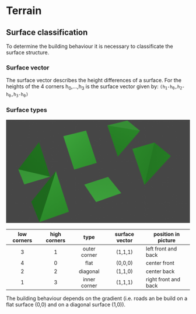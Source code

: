 # Terrain
## Surface classification
To determine the building behaviour it is necessary to classificate the surface structure.
### Surface vector
The surface vector describes the height differences of a surface. For the heights of the 4 corners h<sub>0</sub>,...,h<sub>3</sub> is the surface vector given by: <code>(h<sub>1</sub>-h<sub>0</sub>,h<sub>2</sub>-h<sub>0</sub>,h<sub>3</sub>-h<sub>0</sub>)</code>
### Surface types
![image](./terrainSurfaces.png)

low corners | high corners | type | surface vector | position in picture |
 :---: | :---: | :---: | :---: | --- |
3 | 1 | outer corner | (1,1,1) | left front and back |
4 | 0 | flat | (0,0,0) | center front |
2 | 2 | diagonal | (1,1,0) | center back |
1 | 3 | inner corner | (1,1,1) | right front and back |

The building behaviour depends on the gradient (i.e. roads an be build on a flat surface (0,0) and on a diagonal surface (1,0)).
